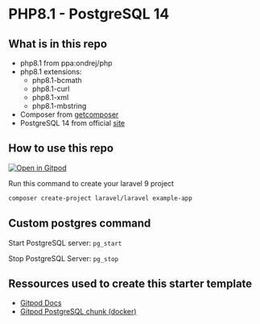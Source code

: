 # PHP8.1 - PostgreSQL 14

## What is in this repo
- php8.1 from ppa:ondrej/php
- php8.1 extensions:
  - php8.1-bcmath
  - php8.1-curl
  - php8.1-xml
  - php8.1-mbstring
- Composer from [getcomposer](https://getcomposer.org/installer)
- PostgreSQL 14 from official [site](https://www.postgresql.org/download/linux/debian/)


## How to use this repo

[![Open in Gitpod](https://gitpod.io/button/open-in-gitpod.svg)](https://gitpod.io/#https://github.com/richardberube/gitpod-starter-laravel-9)

Run this command to create your laravel 9 project
```bash
composer create-project laravel/laravel example-app
```

## Custom postgres command

Start PostgreSQL server: ```pg_start```

Stop PostgreSQL Server: ```pg_stop```

## Ressources used to create this starter template
- [Gitpod Docs](https://www.gitpod.io/docs)
- [Gitpod PostgreSQL chunk (docker)](https://github.com/gitpod-io/workspace-images/blob/c7f51c5be795011b7778420361a2d7e92c09db3b/chunks/tool-postgresql/Dockerfile)